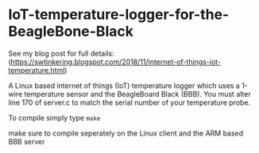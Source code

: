 # IoT-temperature-logger-for-the-BeagleBone-Black

See my blog post for full details: (https://swtinkering.blogspot.com/2018/11/internet-of-things-iot-temperature.html)

A Linux based internet of things (IoT) temperature logger which uses a 1-wire temperature sensor and the BeagleBoard Black (BBB).
You must alter line 170 of server.c to match the serial number of your temperature probe.

To compile simply type
`make`

make sure to compile seperately on the Linux client and the ARM based BBB server


